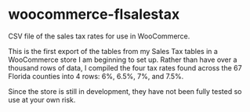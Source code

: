# woocommerce-flsalestax
CSV file of the sales tax rates for use in WooCommerce.

This is the first export of the tables from my Sales Tax tables in a WooCommerce store I am beginning to set up. Rather than have over a thousand rows of data, I compiled the four tax rates found across the 67 Florida counties into 4 rows: 6%, 6.5%, 7%, and 7.5%. 

Since the store is still in development, they have not been fully tested so use at your own risk. 
